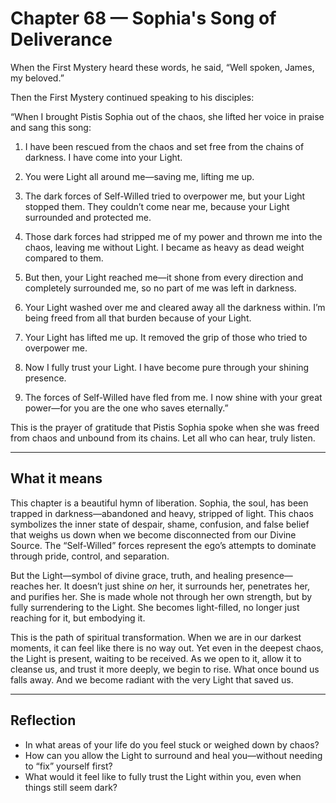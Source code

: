 # Chapter 68 — Sophia's Song of Deliverance

When the First Mystery heard these words, he said, “Well spoken, James, my beloved.”

Then the First Mystery continued speaking to his disciples:

“When I brought Pistis Sophia out of the chaos, she lifted her voice in praise and sang this song:

1. I have been rescued from the chaos and set free from the chains of darkness. I have come into your Light.

2. You were Light all around me—saving me, lifting me up.

3. The dark forces of Self-Willed tried to overpower me, but your Light stopped them. They couldn’t come near me, because your Light surrounded and protected me.

4. Those dark forces had stripped me of my power and thrown me into the chaos, leaving me without Light. I became as heavy as dead weight compared to them.

5. But then, your Light reached me—it shone from every direction and completely surrounded me, so no part of me was left in darkness.

6. Your Light washed over me and cleared away all the darkness within. I’m being freed from all that burden because of your Light.

7. Your Light has lifted me up. It removed the grip of those who tried to overpower me.

8. Now I fully trust your Light. I have become pure through your shining presence.

9. The forces of Self-Willed have fled from me. I now shine with your great power—for you are the one who saves eternally.”

This is the prayer of gratitude that Pistis Sophia spoke when she was freed from chaos and unbound from its chains. Let all who can hear, truly listen.

---

## What it means

This chapter is a beautiful hymn of liberation. Sophia, the soul, has been trapped in darkness—abandoned and heavy, stripped of light. This chaos symbolizes the inner state of despair, shame, confusion, and false belief that weighs us down when we become disconnected from our Divine Source. The “Self-Willed” forces represent the ego’s attempts to dominate through pride, control, and separation.

But the Light—symbol of divine grace, truth, and healing presence—reaches her. It doesn’t just shine *on* her, it surrounds her, penetrates her, and purifies her. She is made whole not through her own strength, but by fully surrendering to the Light. She becomes light-filled, no longer just reaching for it, but embodying it.

This is the path of spiritual transformation. When we are in our darkest moments, it can feel like there is no way out. Yet even in the deepest chaos, the Light is present, waiting to be received. As we open to it, allow it to cleanse us, and trust it more deeply, we begin to rise. What once bound us falls away. And we become radiant with the very Light that saved us.

---

## Reflection

* In what areas of your life do you feel stuck or weighed down by chaos?
* How can you allow the Light to surround and heal you—without needing to “fix” yourself first?
* What would it feel like to fully trust the Light within you, even when things still seem dark?
